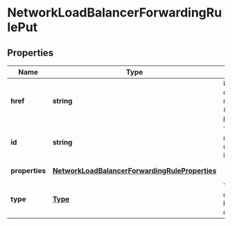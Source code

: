 # NetworkLoadBalancerForwardingRulePut

## Properties
| Name | Type | Description | Notes |
| ------------ | ------------- | ------------- | ------------- |
| **href** | **string** | URL to the object representation (absolute path). | [optional] [readonly] [default to undefined] |
| **id** | **string** | The resource\'s unique identifier. | [optional] [readonly] [default to undefined] |
| **properties** | [**NetworkLoadBalancerForwardingRuleProperties**](NetworkLoadBalancerForwardingRuleProperties.md) |  | [default to undefined] |
| **type** | [**Type**](Type.md) | The type of object that has been created. | [optional] [default to undefined] |


